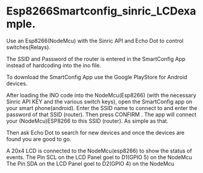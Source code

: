 # Esp8266Smartconfig_sinric_LCDexample. 
Use an Esp8266(NodeMcu) with the Sinric API and Echo Dot to control switches(Relays).

The SSID and Password of the router is entered in the SmartConfig App instead of hardcoding into the ino file.

To download the SmartConfig App use the Google PlayStore for Android devices.

After loading the INO code into the NodeMcu(Esp8266) (with the necessary Sinric API KEY and the various switch keys), open the SmartConfig app on your smart phone(android). Enter the SSID name to connect to and enter the password of that SSID (router). Then press CONFIRM . The app will connect your (NodeMcu)ESP8266 to this SSID (router). As simple as that.

Then ask Echo Dot to search for new devices and once the devices are found you are good to go.

A 20x4 LCD is connected to the NodeMcu(esp8266) to show the status of events.
The Pin SCL on the LCD Panel goel to D1(GPIO 5) on the NodeMcu
The Pin SDA on the LCD Panel goel to D2(GPIO 4) on the NodeMcu
